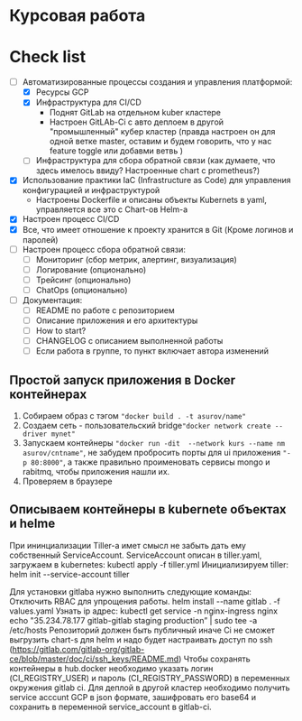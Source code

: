 # Курсовая работа

# Check list
- [ ] Автоматизированные процессы создания и управления
платформой:
  - [X] Ресурсы GCP
  - [X] Инфраструктура для CI/CD 
    - Поднят GitLab на отдельном kuber кластере
    - Настроен GitLAb-Ci c авто деплоем в другой "промышленный" кубер кластер (правда настроен он для одной ветке master, оставим и будем говорить, что у нас feature toggle или добавми ветвь )
  - [ ] Инфраструктура для сбора обратной связи (как думаете, что здесь имелось ввиду? Настроенные chart с prometheus?)

- [X] Использование практики IaC (Infrastructure as Code) для управления конфигурацией и инфраструктурой 
  - Настроены Dockerfile и описаны объекты Kubernets в yaml, управляется все это с Chart-ов Helm-a
- [X] Настроен процесс CI/CD
- [X] Все, что имеет отношение к проекту хранится в Git (Кроме логинов и  паролей)
- [ ] Настроен процесс сбора обратной связи:
  - [ ] Мониторинг (сбор метрик, алертинг, визуализация)
  - [ ] Логирование (опционально)
  - [ ] Трейсинг (опционально)
  - [ ] ChatOps (опционально) 
- [ ] Документация:
  - [ ] README по работе с репозиторием
  - [ ] Описание приложения и его архитектуры
  - [ ] How to start?
  - [ ] CHANGELOG с описанием выполненной работы
  - [ ] Если работа в группе, то пункт включает автора изменений
## Простой запуск приложения в Docker контейнерах

1. Cобираем образ c тэгом `"docker build . -t asurov/name"`
2. Создаем сеть - пользовательский bridge`"docker network create --driver mynet"`
3. Запускаем контейнеры `"docker run -dit  --network kurs --name nm asurov/cntname"`, не забудем пробросить порты для ui приложения `"-p 80:8000"`, а также правильно проименовать сервисы mongo и rabitmq, чтобы приложения нашли их.
4. Проверяем в браузере
## Описываем контейнеры в kubernete объектах и helme
    
При ининциализации Tiller-a имет смысл не забыть дать ему собственный ServiceAccount.
ServiceAccount описан в tiller.yaml, загружаем в kubernetes:
kubectl apply -f tiller.yml
Инициализируем tiller:
helm init --service-account tiller

Для установки gitlaba нужно выполнить следующие команды:
Отключить RBAC для упрощения работы.
helm install --name gitlab . -f values.yaml
Узнать ip адрес:
kubectl get service -n nginx-ingress nginx
echo "35.234.78.177 gitlab-gitlab staging production” | sudo tee -a /etc/hosts
Репозиторий должен быть публичный иначе Ci не сможет выгрузить chart-s для helm и надо будет настраивать доступ по ssh (https://gitlab.com/gitlab-org/gitlab-ce/blob/master/doc/ci/ssh_keys/README.md)
Чтобы сохранять контейнеры в hub.docker необходимо указать логин (CI_REGISTRY_USER) и пароль (CI_REGISTRY_PASSWORD) в переменных окружения gitlab ci.
Для деплой в другой кластер необходимо получить service acccunt GCP в json формате, зашифровать его base64 и сохранить в переменной service_account в gitlab-ci.

